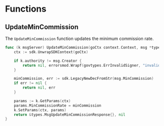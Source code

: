 <!--
order: 5
-->

# Functions

## UpdateMinCommission

The `UpdateMinCommission` function updates the minimum commission rate.

```go
func (k msgServer) UpdateMinCommission(goCtx context.Context, msg *types.MsgUpdateMinCommission) (*types.MsgUpdateMinCommissionResponse, error) {
    ctx := sdk.UnwrapSDKContext(goCtx)

    if k.authority != msg.Creator {
        return nil, errorsmod.Wrapf(govtypes.ErrInvalidSigner, "invalid authority; expected %s, got %s", k.authority, msg.Creator)
    }

    minCommission, err := sdk.LegacyNewDecFromStr(msg.MinCommission)
    if err != nil {
        return nil, err
    }

    params := k.GetParams(ctx)
    params.MinCommissionRate = minCommission
    k.SetParams(ctx, params)
    return &types.MsgUpdateMinCommissionResponse{}, nil
}
```